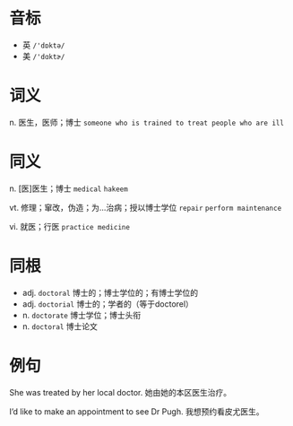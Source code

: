 # 音标

- 英 `/'dɒktə/`
- 美 `/'dɑktɚ/`

# 词义

n. 医生，医师；博士
`someone who is trained to treat people who are ill`

# 同义

n. [医]医生；博士
`medical` `hakeem`

vt. 修理；窜改，伪造；为…治病；授以博士学位
`repair` `perform maintenance`

vi. 就医；行医
`practice medicine`

# 同根

- adj. `doctoral` 博士的；博士学位的；有博士学位的
- adj. `doctorial` 博士的；学者的（等于doctorel）
- n. `doctorate` 博士学位；博士头衔
- n. `doctoral` 博士论文

# 例句

She was treated by her local doctor.
她由她的本区医生治疗。

I’d like to make an appointment to see Dr Pugh.
我想预约看皮尤医生。


